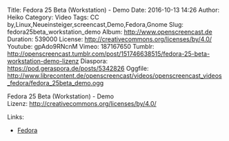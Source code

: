 Title: Fedora 25 Beta (Workstation) - Demo
Date: 2016-10-13 14:26
Author: Heiko
Category: Video
Tags: CC by,Linux,Neueinsteiger,screencast,Demo,Fedora,Gnome
Slug: fedora25beta_workstation_demo
Album: http://www.openscreencast.de
Duration: 539000
License: http://creativecommons.org/licenses/by/4.0/
Youtube: gpAdo9RNcnM
Vimeo: 187167650
Tumblr: http://openscreencast.tumblr.com/post/151746638515/fedora-25-beta-workstation-demo-lizenz
Diaspora: https://pod.geraspora.de/posts/5342826
Oggfile: http://www.librecontent.de/openscreencast/videos/openscreencast_videos_fedora/fedora_25beta_demo.ogg

Fedora 25 Beta (Workstation) - Demo  
Lizenz: <http://creativecommons.org/licenses/by/4.0/>  
  

Links:

  * [Fedora](https://getfedora.org/en/)

